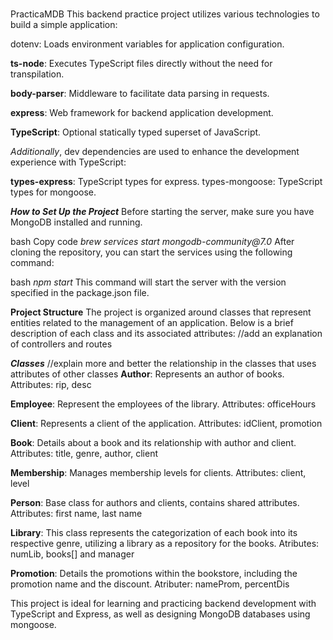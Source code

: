   #
 PracticaMDB
This backend practice project utilizes various technologies to build a simple application:

dotenv: Loads environment variables for application configuration.


**ts-node**: Executes TypeScript files directly without the need for transpilation.


**body-parser**: Middleware to facilitate data parsing in requests.


**express**: Web framework for backend application development.


**TypeScript**: Optional statically typed superset of JavaScript.

_Additionally_, dev dependencies are used to enhance the development experience with TypeScript:

**types-express**: TypeScript types for express.
types-mongoose: TypeScript types for mongoose.

***How to Set Up the Project***
Before starting the server, make sure you have MongoDB installed and running.

bash
Copy code
_brew services start mongodb-community@7.0_
After cloning the repository, you can start the services using the following command:

bash
_npm start_
This command will start the server with the version specified in the package.json file.


**Project Structure**
The project is organized around classes that represent entities related to the management of an application. Below is a brief description of each class and its associated attributes:
//add an explanation of controllers and routes

***Classes***
//explain more and better the relationship in the classes that uses attributes of other classes
**Author**: Represents an author of books.
Attributes: rip, desc

**Employee**: Represent the employees of the library.
Attributes: officeHours


**Client**: Represents a client of the application.
Attributes: idClient, promotion


**Book**: Details about a book and its relationship with author and client.
Attributes: title, genre, author, client


**Membership**: Manages membership levels for clients.
Attributes: client, level


**Person**: Base class for authors and clients, contains shared attributes.
Attributes: first name, last name

**Library**: This class represents the categorization of each book into its respective genre, utilizing a library as a repository for the books.
Atributes: numLib, books[] and manager

**Promotion**: Details the promotions within the bookstore, including the promotion name and the discount. 
Atributer: nameProm, percentDis

This project is ideal for learning and practicing backend development with TypeScript and Express, as well as designing MongoDB databases using mongoose.

